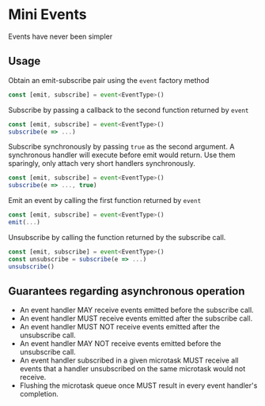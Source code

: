 # Mini Events
Events have never been simpler

## Usage
Obtain an emit-subscribe pair using the `event` factory method
```ts
const [emit, subscribe] = event<EventType>()
```

Subscribe by passing a callback to the second function returned by `event`
```ts
const [emit, subscribe] = event<EventType>()
subscribe(e => ...)
```

Subscribe synchronously by passing `true` as the second argument. A synchronous handler will
execute before emit would return. Use them sparingly, only attach very short handlers
synchronously.
```ts
const [emit, subscribe] = event<EventType>()
subscribe(e => ..., true)
```

Emit an event by calling the first function returned by `event`
```ts
const [emit, subscribe] = event<EventType>()
emit(...)
```

Unsubscribe by calling the function returned by the subscribe call.
```ts
const [emit, subscribe] = event<EventType>()
const unsubscribe = subscribe(e => ...)
unsubscribe()
```

## Guarantees regarding asynchronous operation
- An event handler MAY receive events emitted before the subscribe call.
- An event handler MUST receive events emitted after the subscribe call.
- An event handler MUST NOT receive events emitted after the unsubscribe call.
- An event handler MAY NOT receive events emitted before the unsubscribe call.
- An event handler subscribed in a given microtask MUST receive all events that a handler
unsubscribed on the same microtask would not receive.
- Flushing the microtask queue once MUST result in every event handler's completion.